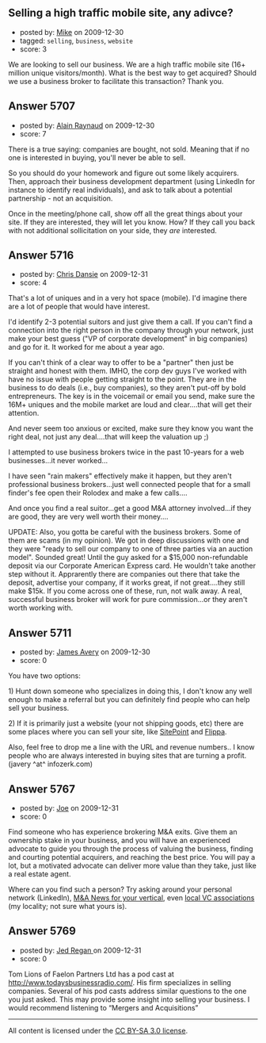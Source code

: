 ## Selling a high traffic mobile site, any adivce?

- posted by: [Mike](https://stackexchange.com/users/-1/2082-mike) on 2009-12-30
- tagged: `selling`, `business`, `website`
- score: 3

We are looking to sell our business.  We are a high traffic mobile site (16+ million unique visitors/month).  What is the best way to get acquired? Should we use a business broker to facilitate this transaction?  Thank you.  


## Answer 5707

- posted by: [Alain Raynaud](https://stackexchange.com/users/-1/502-alain-raynaud) on 2009-12-30
- score: 7

There is a true saying: companies are bought, not sold. Meaning that if no one is interested in buying, you'll never be able to sell.

So you should do your homework and figure out some likely acquirers. Then, approach their business development department (using LinkedIn for instance to identify real individuals), and ask to talk about a potential partnership - not an acquisition.

Once in the meeting/phone call, show off all the great things about your site. If they are interested, they will let you know. How? If they call you back with not additional sollicitation on your side, they *are* interested.


## Answer 5716

- posted by: [Chris Dansie](https://stackexchange.com/users/-1/2053-chris-dansie) on 2009-12-31
- score: 4

That's a lot of uniques and in a very hot space (mobile). I'd imagine there are a lot of people that would have interest.

I'd identify 2-3 potential suitors and just give them a call. If you can't find a connection into the right person in the company through your network, just make your best guess ("VP of corporate development" in big companies) and go for it. It worked for me about a year ago.

If you can't think of a clear way to offer to be a "partner" then just be straight and honest with them. IMHO, the corp dev guys I've worked with have no issue with people getting straight to the point. They are in the business to do deals (i.e., buy companies), so they aren't put-off by bold entrepreneurs. The key is in the voicemail or email you send, make sure the 16M+ uniques and the mobile market are loud and clear....that will get their attention. 

And never seem too anxious or excited, make sure they know you want the right deal, not just any deal....that will keep the valuation up ;)

I attempted to use business brokers twice in the past 10-years for a web businesses...it never worked...

I have seen "rain makers" effectively make it happen, but they aren't professional business brokers...just well connected people that for a small finder's fee open their Rolodex and make a few calls....

And once you find a real suitor...get a good M&A attorney involved...if they are good, they are very well worth their money....

UPDATE: Also, you gotta be careful with the business brokers. Some of them are scams (in my opinion). We got in deep discussions with one and they were "ready to sell our company to one of three parties via an auction model". Sounded great! Until the guy asked for a $15,000 non-refundable deposit via our Corporate American Express card. He wouldn't take another step without it. Apprarently there are companies out there that take the deposit, advertise your company, if it works great, if not great....they still make $15k. If you come across one of these, run, not walk away. A real, successful business broker will work for pure commission...or they aren't worth working with.


## Answer 5711

- posted by: [James Avery](https://stackexchange.com/users/-1/288-james-avery) on 2009-12-30
- score: 0

<p>You have two options:</p>

<p>1) Hunt down someone who specializes in doing this, I don't know any well enough to make a referral but you can definitely find people who can help sell your business.</p>

<p>2) If it is primarily just a website (your not shipping goods, etc) there are some places where you can sell your site, like <a href="http://sitepoint.com" rel="nofollow">SitePoint</a> and <a href="http://flippa.com" rel="nofollow">Flippa</a>.</p>

<p>Also, feel free to drop me a line with the URL and revenue numbers.. I know people who are always interested in buying sites that are turning a profit.(javery ^at^ infozerk.com)</p>



## Answer 5767

- posted by: [Joe](https://stackexchange.com/users/-1/1572-joe) on 2009-12-31
- score: 0

<p>Find someone who has experience brokering M&amp;A exits.  Give them an ownership stake in your business, and you will have an experienced advocate to guide you through the process of valuing the business, finding and courting potential acquirers, and reaching the best price.  You will pay a lot, but a motivated advocate can deliver more value than they take, just like a real estate agent.</p>

<p>Where can you find such a person?  Try asking around your personal network (LinkedIn), <a href="http://www.reuters.com/news/archive/mnaNewsTechMediaTelco" rel="nofollow">M&amp;A News for your vertical</a>, even <a href="http://www.lava.org/mc/page.do?sitePageId=84142&amp;orgId=lav" rel="nofollow">local VC associations</a> (my locality; not sure what yours is).</p>



## Answer 5769

- posted by: [Jed Regan ](https://stackexchange.com/users/-1/1940-jed-regan) on 2009-12-31
- score: 0

Tom Lions of Faelon Partners Ltd has a pod cast at http://www.todaysbusinessradio.com/. His firm specializes in selling companies. Several of his pod casts address similar questions to the one you just asked. This may provide some insight into selling your business. I would recommend listening to “Mergers and Acquisitions”



---

All content is licensed under the [CC BY-SA 3.0 license](https://creativecommons.org/licenses/by-sa/3.0/).
